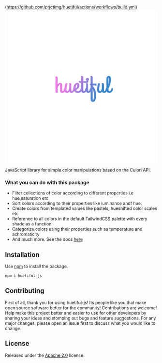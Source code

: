 (https://github.com/prjctimg/huetiful/actions/workflows/build.yml)
![](huetiful-logo.png)

JavaScript library for simple color manipulations based on the Culori API.

### What you can do with this package

- Filter collections of color according to different properties i.e hue,saturation etc
- Sort colors according to their properties like luminance andf hue.
- Create colors from templated values like pastels, hueshifted color scales etc
- Reference to all colors in the default TailwindCSS palette with every shade as a function!
- Categorize colors using their properties such as temperature and achromaticity
- And much more. See the docs [here](https://prjctimg.github.io/huetiful)

## Installation

Use [npm](https://www.npmjs.com/package/huetiful-js) to install the package.

```bash
npm i huetiful-js
```

## Contributing

First of all, thank you for using huetiful-js! Its people like you that make open source software better for the community!
Contributions are welcome! Help make this project better and easier to use for other developers by sharing your ideas and stomping out bugs and feature suggestions. For any major changes, please open an issue first to discuss what you would like to change.

## License

Released under the [Apache 2.0](http://www.apache.org/licenses/LICENSE-2.0) license.
